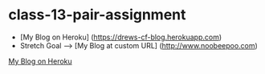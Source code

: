 # class-13-pair-assignment
  * [My Blog on Heroku] (https://drews-cf-blog.herokuapp.com)
  * Stretch Goal --> [My Blog at custom URL] (http://www.noobeepoo.com)

  <a target="_blank" href="https://drews-cf-blog.herokuapp.com">My Blog on Heroku</a>

